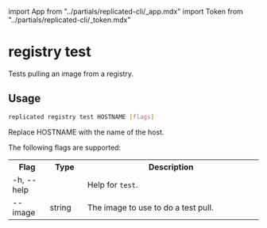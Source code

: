 import App from "../partials/replicated-cli/_app.mdx"
import Token from "../partials/replicated-cli/_token.mdx"

# registry test

Tests pulling an image from a registry.

## Usage

```bash
replicated registry test HOSTNAME [flags]
```

Replace HOSTNAME with the name of the host.

The following flags are supported:

<table>
  <tr>
    <th width="15%">Flag</th>
    <th width="15%">Type</th>
    <th width="70%">Description</th>
  </tr>
  <App/>
  <tr>
    <td>-h, --help</td>
    <td></td>
    <td>Help for <code>test</code>.</td>
  </tr>
  <tr>
    <td>--image</td>
    <td>string</td>
    <td>The image to use to do a test pull.</td>
  </tr>
  <Token/>
</table>
